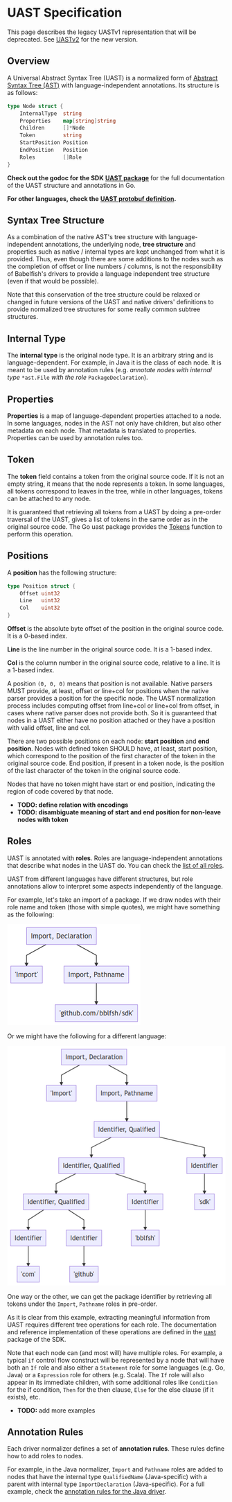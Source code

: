 # UAST Specification

This page describes the legacy UASTv1 representation that will be deprecated.
See [UASTv2](./uast-v2.md) for the new version.

## Overview

A Universal Abstract Syntax Tree \(UAST\) is a normalized form of [Abstract Syntax Tree \(AST\)](https://en.wikipedia.org/wiki/Abstract_syntax_tree) with language-independent annotations. Its structure is as follows:

```go
type Node struct {
    InternalType  string
    Properties    map[string]string
    Children      []*Node
    Token         string
    StartPosition Position
    EndPosition   Position
    Roles         []Role
}
```

**Check out the godoc for the SDK** [**UAST package**](https://godoc.org/gopkg.in/bblfsh/sdk.v2/uast) for the full documentation of the UAST structure and annotations in Go.

**For other languages, check the** [**UAST protobuf definition**](https://github.com/bblfsh/sdk/blob/94e3b212553e761677da180f321d9a7a60ebec5f/uast/generated.proto)**.**

## Syntax Tree Structure

As a combination of the native AST's tree structure with language-independent annotations, the underlying node, **tree structure** and properties such as native / internal types are kept unchanged from what it is provided. Thus, even though there are some additions to the nodes such as the completion of offset or line numbers / columns, is not the responsibility of Babelfish's drivers to provide a language independent tree structure \(even if that would be possible\).

Note that this conservation of the tree structure could be relaxed or changed in future versions of the UAST and native drivers' definitions to provide normalized tree structures for some really common subtree structures.

## Internal Type

The **internal type** is the original node type. It is an arbitrary string and is language-dependent. For example, in Java it is the class of each node. It is meant to be used by annotation rules \(e.g. _annotate nodes with internal type_ `*ast.File` _with the role_ `PackageDeclaration`\).

## Properties

**Properties** is a map of language-dependent properties attached to a node. In some languages, nodes in the AST not only have children, but also other metadata on each node. That metadata is translated to properties. Properties can be used by annotation rules too.

## Token

The **token** field contains a token from the original source code. If it is not an empty string, it means that the node represents a token. In some languages, all tokens correspond to leaves in the tree, while in other languages, tokens can be attached to any node.

It is guaranteed that retrieving all tokens from a UAST by doing a pre-order traversal of the UAST, gives a list of tokens in the same order as in the original source code. The Go uast package provides the [Tokens](https://godoc.org/gopkg.in/bblfsh/sdk.v2/uast#Tokens) function to perform this operation.

## Positions

A **position** has the following structure:

```go
type Position struct {
    Offset uint32
    Line   uint32
    Col    uint32
}
```

**Offset** is the absolute byte offset of the position in the original source code. It is a 0-based index.

**Line** is the line number in the original source code. It is a 1-based index.

**Col** is the column number in the original source code, relative to a line. It is a 1-based index.

A position `(0, 0, 0)` means that position is not available. Native parsers MUST provide, at least, offset or line+col for positions when the native parser provides a position for the specific node. The UAST normalization process includes computing offset from line+col or line+col from offset, in cases where native parser does not provide both. So it is guaranteed that nodes in a UAST either have no position attached or they have a position with valid offset, line and col.

There are two possible positions on each node: **start position** and **end position**. Nodes with defined token SHOULD have, at least, start position, which correspond to the position of the first character of the token in the original source code. End position, if present in a token node, is the position of the last character of the token in the original source code.

Nodes that have no token might have start or end position, indicating the region of code covered by that node.

* **TODO: define relation with encodings**
* **TODO: disambiguate meaning of start and end position for non-leave nodes with token**

## Roles

UAST is annotated with **roles**. Roles are language-independent annotations that describe what nodes in the UAST do. You can check the [list of all roles](roles.md).

UAST from different languages have different structures, but role annotations allow to interpret some aspects independently of the language.

For example, let's take an import of a package. If we draw nodes with their role name and token \(those with simple quotes\), we might have something as the following:

![simple import](../.gitbook/assets/import_diagram1.png)


Or we might have the following for a different language:

![complex import](../.gitbook/assets/import_diagram2.png)

One way or the other, we can get the package identifier by retrieving all tokens under the `Import`, `Pathname` roles in pre-order.

As it is clear from this example, extracting meaningful information from UAST requires different tree operations for each role. The documentation and reference implementation of these operations are defined in the [uast](http://godoc.org/gopkg.in/bblfsh/sdk.v2/uast/) package of the SDK.

Note that each node can \(and most will\) have multiple roles. For example, a typical `if` control flow construct will be represented by a node that will have both an `If` role and also either a `Statement` role for some languages \(e.g. Go, Java\) or a `Expression` role for others \(e.g. Scala\). The `If` role will also appear in its immediate children, with some additional roles like `Condition` for the if condition, `Then` for the then clause, `Else` for the else clause \(if it exists\), etc.

* **TODO:** add more examples

## Annotation Rules

Each driver normalizer defines a set of **annotation rules**. These rules define how to add roles to nodes.

For example, in the Java normalizer, `Import` and `Pathname` roles are added to nodes that have the internal type `QualifiedName` \(Java-specific\) with a parent with internal type `ImportDeclaration` \(Java-specific\). For a full example, check the [annotation rules for the Java driver](https://godoc.org/github.com/bblfsh/java-driver/driver/normalizer#pkg-variables).

